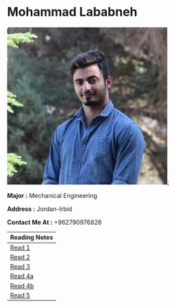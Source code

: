 # Mohammad Lababneh
![image](photo1.jpg);

**Major :** Mechanical Engineering

**Address :** Jordan-Irbid

**Contact Me At :** +962790976826


|Reading Notes|
|-------------|
|[Read 1](read1.md)|
|[Read 2](read2.md)|
|[Read 3](read3.md)|
|[Read 4a](read4a.md)|
|[Read 4b](read4b.md)|
|[Read 5](read5.md)|
